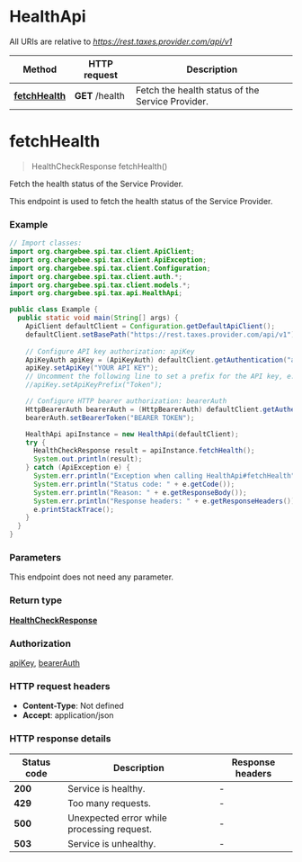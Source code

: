 # HealthApi

All URIs are relative to *https://rest.taxes.provider.com/api/v1*

| Method | HTTP request | Description |
|------------- | ------------- | -------------|
| [**fetchHealth**](HealthApi.md#fetchHealth) | **GET** /health | Fetch the health status of the Service Provider. |


<a id="fetchHealth"></a>
# **fetchHealth**
> HealthCheckResponse fetchHealth()

Fetch the health status of the Service Provider.

This endpoint is used to fetch the health status of the Service Provider.

### Example
```java
// Import classes:
import org.chargebee.spi.tax.client.ApiClient;
import org.chargebee.spi.tax.client.ApiException;
import org.chargebee.spi.tax.client.Configuration;
import org.chargebee.spi.tax.client.auth.*;
import org.chargebee.spi.tax.client.models.*;
import org.chargebee.spi.tax.api.HealthApi;

public class Example {
  public static void main(String[] args) {
    ApiClient defaultClient = Configuration.getDefaultApiClient();
    defaultClient.setBasePath("https://rest.taxes.provider.com/api/v1");
    
    // Configure API key authorization: apiKey
    ApiKeyAuth apiKey = (ApiKeyAuth) defaultClient.getAuthentication("apiKey");
    apiKey.setApiKey("YOUR API KEY");
    // Uncomment the following line to set a prefix for the API key, e.g. "Token" (defaults to null)
    //apiKey.setApiKeyPrefix("Token");

    // Configure HTTP bearer authorization: bearerAuth
    HttpBearerAuth bearerAuth = (HttpBearerAuth) defaultClient.getAuthentication("bearerAuth");
    bearerAuth.setBearerToken("BEARER TOKEN");

    HealthApi apiInstance = new HealthApi(defaultClient);
    try {
      HealthCheckResponse result = apiInstance.fetchHealth();
      System.out.println(result);
    } catch (ApiException e) {
      System.err.println("Exception when calling HealthApi#fetchHealth");
      System.err.println("Status code: " + e.getCode());
      System.err.println("Reason: " + e.getResponseBody());
      System.err.println("Response headers: " + e.getResponseHeaders());
      e.printStackTrace();
    }
  }
}
```

### Parameters
This endpoint does not need any parameter.

### Return type

[**HealthCheckResponse**](HealthCheckResponse.md)

### Authorization

[apiKey](../README.md#apiKey), [bearerAuth](../README.md#bearerAuth)

### HTTP request headers

 - **Content-Type**: Not defined
 - **Accept**: application/json

### HTTP response details
| Status code | Description | Response headers |
|-------------|-------------|------------------|
| **200** | Service is healthy. |  -  |
| **429** | Too many requests. |  -  |
| **500** | Unexpected error while processing request. |  -  |
| **503** | Service is unhealthy. |  -  |

